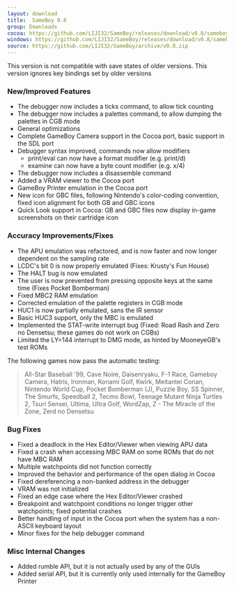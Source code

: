 ```yaml
---
layout: download
title:  SameBoy 0.8
group: Downloads
cocoa: https://github.com/LIJI32/SameBoy/releases/download/v0.8/sameboy_cocoa_v0.8.zip
windows: https://github.com/LIJI32/SameBoy/releases/download/v0.8/sameboy_winsdl_v0.8.zip
source: https://github.com/LIJI32/SameBoy/archive/v0.8.zip
---
```

This version is not compatible with save states of older versions. This version ignores key bindings set by older versions

### New/Improved Features
 * The debugger now includes a ticks command, to allow tick counting
 * The debugger now includes a palettes command, to allow dumping the palettes in CGB mode
 * General optimizations
 * Complete GameBoy Camera support in the Cocoa port, basic support in the SDL port
 * Debugger syntax improved, commands now allow modifiers
    * print/eval can now have a format modifier (e.g. print/d)
    * examine can now have a byte count modifier (e.g. x/4)
 * The debugger now includes a disassemble command
 * Added a VRAM viewer to the Cocoa port
 * GameBoy Printer emulation in the Cocoa port
 * New icon for GBC files, following Nintendo's color-coding convention, fixed icon alignment for both GB and GBC icons
 * Quick Look support in Cocoa: GB and GBC files now display in-game screenshots on their cartridge icon

### Accuracy Improvements/Fixes
 * The APU emulation was refactored, and is now faster and now longer dependent on the sampling rate
 * LCDC's bit 0 is now properly emulated (Fixes: Krusty's Fun House)
 * The HALT bug is now emulated
 * The user is now prevented from pressing opposite keys at the same time (Fixes Pocket Bomberman)
 * Fixed MBC2 RAM emulation
 * Corrected emulation of the palette registers in CGB mode
 * HUC1 is now partially emulated, sans the IR sensor
 * Basic HUC3 support, only the MBC is emulated
 * Implemented the STAT-write interrupt bug (Fixed: Road Rash and Zero no Densetsu; these games do not work on CGBs)
 * Limited the LY=144 interrupt to DMG mode, as hinted by MooneyeGB's test ROMs

The following games now pass the automatic testing:
> All-Star Baseball '99, Cave Noire, Daisenryaku, F-1 Race, Gameboy Camera, Hatris, Ironman, Konami Golf, Kwirk, Meitantei Conan, Nintendo World Cup, Pocket Bomberman (J), Puzzle Boy, SS Spinner, The Smurfs, Speedball 2, Tecmo Bowl, Teenage Mutant Ninja Turtles 2, Tsuri Sensei, Ultima, Ultra Golf, WordZap, Z - The Miracle of the Zone, Zerd no Densetsu

### Bug Fixes
 * Fixed a deadlock in the Hex Editor/Viewer when viewing APU data
 * Fixed a crash when accessing MBC RAM on some ROMs that do not have MBC RAM
 * Multiple watchpoints did not function correctly
 * Improved the behavior and performance of the open dialog in Cocoa
 * Fixed dereferencing a non-banked address in the debugger
 * VRAM was not initialized
 * Fixed an edge case where the Hex Editor/Viewer crashed
 * Breakpoint and watchpoint conditions no longer trigger other watchpoints; fixed potential crashes
 * Better handling of input in the Cocoa port when the system has a non-ASCII keyboard layout
 * Minor fixes for the help debugger command

### Misc Internal Changes
 * Added rumble API, but it is not actually used by any of the GUIs
 * Added serial API, but it is currently only used internally for the GameBoy Printer
